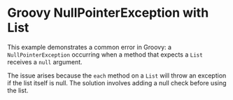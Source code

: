 # Groovy NullPointerException with List

This example demonstrates a common error in Groovy: a `NullPointerException` occurring when a method that expects a `List` receives a `null` argument.

The issue arises because the `each` method on a `List` will throw an exception if the list itself is null.  The solution involves adding a null check before using the list.